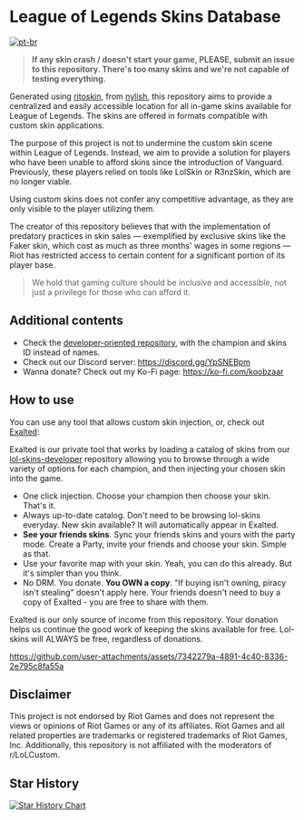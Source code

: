 # League of Legends Skins Database

[![pt-br](https://img.shields.io/badge/lang-pt--br-green.svg)](https://github.com/koobzaar/lol-skins/blob/master/README.pt-br.md)

> **If any skin crash / doesn't start your game, PLEASE, submit an issue to this repository. There's too many skins and we're not capable of testing everything.**

Generated using [ritoskin](https://github.com/nylish/ritoskin), from [nylish](https://github.com/nylish), this repository aims to provide a centralized and easily accessible location for all in-game skins available for League of Legends. The skins are offered in formats compatible with custom skin applications.

The purpose of this project is not to undermine the custom skin scene within League of Legends. Instead, we aim to provide a solution for players who have been unable to afford skins since the introduction of Vanguard. Previously, these players relied on tools like LolSkin or R3nzSkin, which are no longer viable.

Using custom skins does not confer any competitive advantage, as they are only visible to the player utilizing them.

The creator of this repository believes that with the implementation of predatory practices in skin sales — exemplified by exclusive skins like the Faker skin, which cost as much as three months' wages in some regions — Riot has restricted access to certain content for a significant portion of its player base.

> We hold that gaming culture should be inclusive and accessible, not just a privilege for those who can afford it.

## Additional contents

- Check the [developer-oriented repository](https://github.com/koobzaar/lol-skins-developer), with the champion and skins ID instead of names.
- Check out our Discord server: https://discord.gg/YpSNEBpm
- Wanna donate? Check out my Ko-Fi page: https://ko-fi.com/koobzaar

## How to use

You can use any tool that allows custom skin injection, or, check out [Exalted](https://ko-fi.com/koobzaar):

Exalted is our private tool that works by loading a catalog of skins from our [lol-skins-developer](https://github.com/koobzaar/lol-skins-developer) repository allowing you to browse through a wide variety of options for each champion, and then injecting your chosen skin into the game.

- One click injection. Choose your champion then choose your skin. That's it.
- Always up-to-date catalog. Don't need to be browsing lol-skins everyday. New skin available? It will automatically appear in Exalted.
- **See your friends skins**. Sync your friends skins and yours with the party mode. Create a Party, invite your friends and choose your skin. Simple as that.
- Use your favorite map with your skin. Yeah, you can do this already. But it's simpler than you think.
- No DRM. You donate. **You OWN a copy**. "If buying isn't owning, piracy isn't stealing" doesn't apply here. Your friends doesn't need to buy a copy of Exalted - you are free to share with them.

Exalted is our only source of income from this repository. Your donation helps us continue the good work of keeping the skins available for free. Lol-skins will ALWAYS be free, regardless of donations.



https://github.com/user-attachments/assets/7342279a-4891-4c40-8336-2e795c8fa55a


## Disclaimer

This project is not endorsed by Riot Games and does not represent the views or opinions of Riot Games or any of its affiliates. Riot Games and all related properties are trademarks or registered trademarks of Riot Games, Inc. Additionally, this repository is not affiliated with the moderators of r/LoLCustom.

## Star History

<a href="https://star-history.com/#koobzaar/lol-skins&Date">
 <picture>
   <source media="(prefers-color-scheme: dark)" srcset="https://api.star-history.com/svg?repos=koobzaar/lol-skins&type=Date&theme=dark" />
   <source media="(prefers-color-scheme: light)" srcset="https://api.star-history.com/svg?repos=koobzaar/lol-skins&type=Date" />
   <img alt="Star History Chart" src="https://api.star-history.com/svg?repos=koobzaar/lol-skins&type=Date" />
 </picture>
</a>

